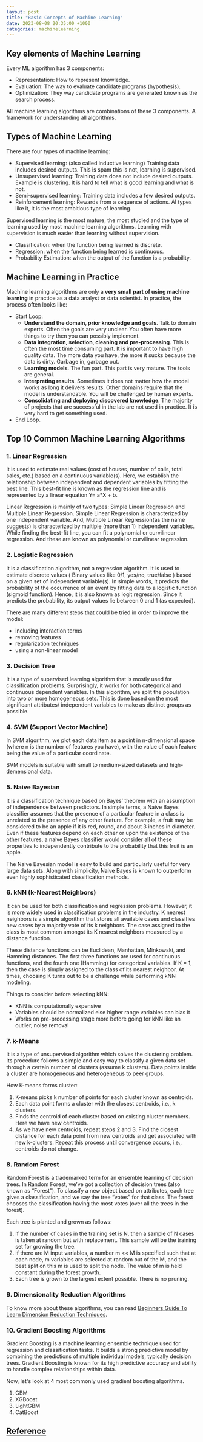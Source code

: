 ```yaml
---
layout: post
title: "Basic Concepts of Machine Learning"
date: 2023-08-08 20:35:00 +1000
categories: machinelearning 
---
```


## Key elements of Machine Learning
Every ML algorithm has 3 components:
- Representation: How to represent knowledge.
- Evaluation: The way to evaluate candidate programs (hypothesis).
- Optimization: They way candidate programs are generated known as the search process.

All machine learning algorithms are combinations of these 3 components. A framework for understanding all algorithms.

## Types of Machine Learning
There are four types of machine learning:

- Supervised learning: (also called inductive learning) Training data includes desired outputs.  This is spam this is not, learning is supervised.
- Unsupervised learning: Training data does not include desired outputs. Example is clustering. It is hard to tell what is good learning and what is not.
- Semi-supervised learning: Training data includes a few desired outputs.
- Reinforcement learning: Rewards from a sequence of actions. AI types like it, it is the most ambitious type of learning.

Supervised learning is the most mature, the most studied and the type of learning used by most machine learning algorithms. Learning with supervision is much easier than learning without supervision.

- Classification: when the function being learned is discrete.
- Regression: when the function being learned is continuous.
- Probability Estimation: when the output of the function is a probability.

## Machine Learning in Practice
Machine learning algorithms are only a **very small part of using machine learning** in practice as a data analyst or data scientist. In practice, the process often looks like:

- Start Loop:
  - **Understand the domain, prior knowledge and goals**. Talk to domain experts. Often the goals are very unclear. You often have more things to try then you can possibly implement.
  - **Data integration, selection, cleaning and pre-processing**. This is often the most time consuming part. It is important to have high quality data. The more data you have, the more it sucks because the data is dirty. Garbage in, garbage out.
  - **Learning models**. The fun part. This part is very mature. The tools are general.
  - **Interpreting results**. Sometimes it does not matter how the model works as long it delivers results. Other domains require that the model is understandable. You will be challenged by human experts.
  - **Consolidating and deploying discovered knowledge**. The majority of projects that are successful in the lab are not used in practice. It is very hard to get something used.
- End Loop.

## Top 10 Common Machine Learning Algorithms
### 1. Linear Regression
It is used to estimate real values (cost of houses, number of calls, total sales, etc.) based on a continuous variable(s). Here, we establish the relationship between independent and dependent variables by fitting the best line. This best-fit line is known as the regression line and is represented by a linear equation Y= a*X + b.

Linear Regression is mainly of two types: Simple Linear Regression and Multiple Linear Regression. Simple Linear Regression is characterized by one independent variable. And, Multiple Linear Regression(as the name suggests) is characterized by multiple (more than 1) independent variables. While finding the best-fit line, you can fit a polynomial or curvilinear regression. And these are known as polynomial or curvilinear regression.

### 2. Logistic Regression
It is a classification algorithm, not a regression algorithm. It is used to estimate discrete values ( Binary values like 0/1, yes/no, true/false ) based on a given set of independent variable(s). In simple words, it predicts the probability of the occurrence of an event by fitting data to a logistic function (sigmoid function). Hence, it is also known as logit regression. Since it predicts the probability, its output values lie between 0 and 1 (as expected).

There are many different steps that could be tried in order to improve the model:

- including interaction terms
- removing features
- regularization techniques
- using a non-linear model

### 3. Decision Tree
It is a type of supervised learning algorithm that is mostly used for classification problems. Surprisingly, it works for both categorical and continuous dependent variables. In this algorithm, we split the population into two or more homogeneous sets. This is done based on the most significant attributes/ independent variables to make as distinct groups as possible.

### 4. SVM (Support Vector Machine)
In SVM algorithm, we plot each data item as a point in n-dimensional space (where n is the number of features you have), with the value of each feature being the value of a particular coordinate.

SVM models is suitable with small to medium-sized datasets and high-demensional data.


### 5. Naive Bayesian
It is a classification technique based on Bayes’ theorem with an assumption of independence between predictors. In simple terms, a Naive Bayes classifier assumes that the presence of a particular feature in a class is unrelated to the presence of any other feature. For example, a fruit may be considered to be an apple if it is red, round, and about 3 inches in diameter. Even if these features depend on each other or upon the existence of the other features, a naive Bayes classifier would consider all of these properties to independently contribute to the probability that this fruit is an apple.

The Naive Bayesian model is easy to build and particularly useful for very large data sets. Along with simplicity, Naive Bayes is known to outperform even highly sophisticated classification methods.

### 6. kNN (k-Nearest Neighbors)
It can be used for both classification and regression problems. However, it is more widely used in classification problems in the industry. K nearest neighbors is a simple algorithm that stores all available cases and classifies new cases by a majority vote of its k neighbors. The case assigned to the class is most common amongst its K nearest neighbors measured by a distance function.

These distance functions can be Euclidean, Manhattan, Minkowski, and Hamming distances. The first three functions are used for continuous functions, and the fourth one (Hamming) for categorical variables. If K = 1, then the case is simply assigned to the class of its nearest neighbor. At times, choosing K turns out to be a challenge while performing kNN modeling.

Things to consider before selecting kNN:

- KNN is computationally expensive
- Variables should be normalized else higher range variables can bias it
- Works on pre-processing stage more before going for kNN like an outlier, noise removal

### 7. k-Means
It is a type of unsupervised algorithm which solves the clustering problem. Its procedure follows a simple and easy way to classify a given data set through a certain number of clusters (assume k clusters). Data points inside a cluster are homogeneous and heterogeneous to peer groups.

How K-means forms cluster:
1. K-means picks k number of points for each cluster known as centroids.
2. Each data point forms a cluster with the closest centroids, i.e., k clusters.
3. Finds the centroid of each cluster based on existing cluster members. Here we have new centroids.
4. As we have new centroids, repeat steps 2 and 3. Find the closest distance for each data point from new centroids and get associated with new k-clusters. Repeat this process until convergence occurs, i.e., centroids do not change.

### 8. Random Forest
Random Forest is a trademarked term for an ensemble learning of decision trees. In Random Forest, we’ve got a collection of decision trees (also known as “Forest”). To classify a new object based on attributes, each tree gives a classification, and we say the tree “votes” for that class. The forest chooses the classification having the most votes (over all the trees in the forest).

Each tree is planted and grown as follows:
1. If the number of cases in the training set is N, then a sample of N cases is taken at random but with replacement. This sample will be the training set for growing the tree.
2. If there are M input variables, a number m << M is specified such that at each node, m variables are selected at random out of the M, and the best split on this m is used to split the node. The value of m is held constant during the forest growth.
3. Each tree is grown to the largest extent possible. There is no pruning.

### 9. Dimensionality Reduction Algorithms
To know more about these algorithms, you can read [Beginners Guide To Learn Dimension Reduction Techniques](https://www.analyticsvidhya.com/blog/2015/07/dimension-reduction-methods/).

### 10. Gradient Boosting Algorithms
Gradient Boosting is a machine learning ensemble technique used for regression and classification tasks. It builds a strong predictive model by combining the predictions of multiple individual models, typically decision trees. Gradient Boosting is known for its high predictive accuracy and ability to handle complex relationships within data.

Now, let's look at 4 most commonly used gradient boosting algorithms.

1. GBM
2. XGBoost
3. LightGBM
4. CatBoost

  

## [Reference](https://www.analyticsvidhya.com/blog/2017/09/common-machine-learning-algorithms/#Who_Can_Benefit_the_Most_From_This_Guide?)